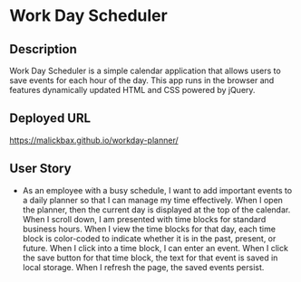 # Work Day Scheduler
## Description
Work Day Scheduler is a simple calendar application that allows users to save events for each hour of the day. This app runs  in the browser and features dynamically updated HTML and CSS powered by jQuery.

## Deployed URL
https://malickbax.github.io/workday-planner/

## User Story
- As an employee with a busy schedule, I want to add important events to a daily planner so that I can manage my time effectively.
  When I open the planner, then the current day is displayed at the top of the calendar. When I scroll down, I am presented with time blocks for standard business hours.
  When I view the time blocks for that day, each time block is color-coded to indicate whether it is in the past, present, or future. 
  When I click into a time block, I can enter an event.
  When I click the save button for that time block, the text for that event is saved in local storage.
  When I refresh the page, the saved events persist.
